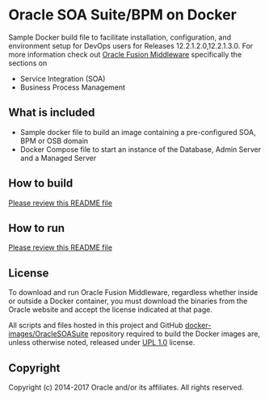 Oracle SOA Suite/BPM on Docker
==============================
Sample Docker build file to facilitate installation, configuration, and environment setup for DevOps users for Releases 12.2.1.2.0,12.2.1.3.0. For more information check out
[Oracle Fusion Middleware](http://www.oracle.com/technetwork/middleware/fusion-middleware/overview/index.html) specifically the sections on
- Service Integration (SOA)
- Business Process Management

## What is included
- Sample docker file to build an image containing a pre-configured SOA, BPM or OSB domain
- Docker Compose file to start an instance of the Database, Admin Server and a Managed Server

## How to build
[Please review this README file](dockerfiles/README.md)

## How to run
[Please review this README file](samples/README.md)

## License
To download and run Oracle Fusion Middleware, regardless whether inside or outside a Docker container, you must download the binaries from the Oracle website and accept the license indicated at that page.

All scripts and files hosted in this project and GitHub [docker-images/OracleSOASuite](./) repository required to build the Docker images are, unless otherwise noted, released under [UPL 1.0](https://oss.oracle.com/licenses/upl/) license.

## Copyright
Copyright (c) 2014-2017 Oracle and/or its affiliates. All rights reserved.

